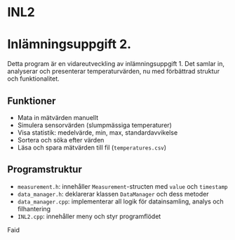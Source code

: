 # INL2
# Inlämningsuppgift 2.

Detta program är en vidareutveckling av inlämningsuppgift 1. Det samlar in, analyserar och presenterar temperaturvärden, nu med förbättrad struktur och funktionalitet.

## Funktioner
- Mata in mätvärden manuellt
- Simulera sensorvärden (slumpmässiga temperaturer)
- Visa statistik: medelvärde, min, max, standardavvikelse
- Sortera och söka efter värden
- Läsa och spara mätvärden till fil (`temperatures.csv`)

## Programstruktur
- `measurement.h`: innehåller `Measurement`-structen med `value` och `timestamp`
- `data_manager.h`: deklarerar klassen `DataManager` och dess metoder
- `data_manager.cpp`: implementerar all logik för datainsamling, analys och filhantering
- `INL2.cpp`: innehåller meny och styr programflödet


Faid
